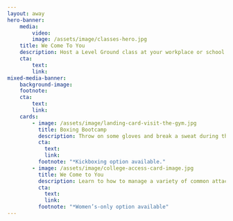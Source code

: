 ```yaml
---
layout: away
hero-banner:
    media:
        video: 
        image: /assets/image/classes-hero.jpg
    title: We Come To You
    description: Host a Level Ground class at your workplace or school.  We provide invigorating workshops that will leave your group empowered and connected to one another. 
    cta:
        text: 
        link:  
mixed-media-banner:
    background-image:
    footnote: 
    cta:
        text:
        link: 
    cards:
        - image: /assets/image/landing-card-visit-the-gym.jpg
          title: Boxing Bootcamp
          description: Throw on some gloves and break a sweat during this fun, rigorous Bootcamp.  Participants of any fitness level will learn the basics of boxing and enjoy a dynamic conditioning workout.
          cta:
            text: 
            link: 
          footnote: "*Kickboxing option available."
        - image: /assets/image/college-access-card-image.jpg
          title: We Come to You
          description: Learn to how to manage a variety of common attack scenarios!  Our instructors lay down a foundation of defensive techniques and counter attacks that build off of one another so that participants are empowered to take control of any situation.
          cta:
            text:
            link:
          footnote: "*Women’s-only option available"
---
```

